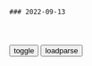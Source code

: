 ```tip
### 2022-09-13
```

<table id="tbc" style="white-space:pre-wrap">
</table>
<button onclick="toggleb()">toggle</button>
<button onclick="loadparse()">loadparse</button>
<br>
<!-- 🌸<br>🍅-　-🍑<hr>🍀 -->
<pre>
<textarea rows="30" cols="100" style="display: none" id="tar">

油腻、悬浮、尴尬！人敏网评张翰新剧：诚意在哪儿
https://view.inews.qq.com/wxn/20220913A08LG500?qq=764345989

<font size="1" style="color:#DCDCDC">2022-09-13</font>

张翰，你家断网多久了
https://mbd.baidu.com/newspage/data/landingsuper?context=%7B%22nid%22%3A%22news_10225819323701622405%22%7D&n_type=-1&p_from=-1

<font size="1" style="color:#DCDCDC">2022-09-14</font>

老板连摊4张饼都失败，第二天直接关门歇业了，说休息几天|煎饼|煎饼果子|肉夹馍|早餐店_网易订阅
https://www.163.com/dy/article/HH5O9IRR055263YY.html

<font size="1" style="color:#DCDCDC">2022-09-13</font>

11年膨胀了575倍，手机APP安装包为什么越来越大？
https://mbd.baidu.com/newspage/data/landingsuper?context=%7B%22nid%22%3A%22news_9667684045638416091%22%7D&n_type=-1&p_from=-1

https://pics2.baidu.com/feed/d62a6059252dd42a63c978b6ca50a9bfc8eab865.jpeg?token=87d0d739ff68e8130a8145809d760a15

<font size="1" style="color:#DCDCDC">2022-09-13</font>

老人去世核酸报告仍更新?官方回应_百度搜索
https://www.baidu.com/s?wd=%E8%80%81%E4%BA%BA%E5%8E%BB%E4%B8%96%E6%A0%B8%E9%85%B8%E6%8A%A5%E5%91%8A%E4%BB%8D%E6%9B%B4%E6%96%B0%EF%BC%9F%E5%AE%98%E6%96%B9%E5%9B%9E%E5%BA%94

弹幕：一切责任在美方！

<font size="1" style="color:#DCDCDC">2022-09-13</font>

一个劲逼我学习，转头却玩起手机？努力的只有学生……吗？
https://mbd.baidu.com/newspage/data/landingsuper?context=%7B%22nid%22%3A%22news_10005431537902486702%22%7D&n_type=-1&p_from=-1

<font size="1" style="color:#DCDCDC">2022-09-13</font>

女孩一边哭一边练琵琶，表情委屈手还不停，网友：弹得全是感情
https://mbd.baidu.com/newspage/data/videolanding?nid=sv_3484154444992187483&sourceFrom=pc_feedlist

<font size="1" style="color:#DCDCDC">2022-09-13</font>

「异世界药局05」我在异世界卖化妆品
https://mbd.baidu.com/newspage/data/videolanding?nid=sv_14769322703452705264&sourceFrom=pc_feedlist

<font size="1" style="color:#DCDCDC">2022-09-13</font>

女子隔离留守二哈把婚房拆了 丈夫安慰：狗子命在就好_长江云 - 湖北网络广播电视台官方网站
http://news.hbtv.com.cn/p/2274810.html

<font size="1" style="color:#DCDCDC">2022-09-13</font>

网传江西贵溪12岁女孩在父母被隔离期间 遭52岁村支sx侵
https://mbd.baidu.com/newspage/data/landingsuper?context=%7B%22nid%22%3A%22news_9782230716127048447%22%7D&n_type=-1&p_from=-1

<font size="1" style="color:#DCDCDC">2022-09-13</font>

74万名网友选出日漫中讨人厌的20位动漫角色，其中有没有你认识的
https://mbd.baidu.com/newspage/data/landingsuper?context=%7B%22nid%22%3A%22news_10018026280538190588%22%7D&n_type=-1&p_from=-1

8：Excalibur，出自《噬魂师》，说中的圣剑是个话唠，烦都烦死的那种，所获得票数为7344。
https://pics6.baidu.com/feed/2934349b033b5bb5e8457491d5962433b700bc9b.png?token=e844da3bd9a212c569051ebd7f8d6e47

1：修·塔克，出自《钢之炼金术师》，为了国家炼金术师的称号，拿自己的妻子和女儿做合成兽，简直可以说是毫无人性可言，所获得票数为31375。
https://pics4.baidu.com/feed/37d3d539b6003af36ff9c7d4dd6f37561138b697.png?token=8f7e25804f9e1573ee58b3048683e75e

<font size="1" style="color:#DCDCDC">2022-09-13</font>

《大明王朝1566》中，赵贞吉为什么不肯借粮给胡宗宪？_百度知道
https://zhidao.baidu.com/question/590955518842579125.html

豁出去，我全告诉你，朝廷有人给我打了招呼，叫我不要借粮给你！
　是小阁老，还是徐阁老他们
那我就告诉你，两边的人都不愿意我借粮给你！
　天地不仁，以万物为刍狗，圣人不仁，以百姓为刍狗。死一万人是一个数字，死十万人、百万人也是个数字。
九个县又如何，皇上心里装的是九州万方。

<font size="1" style="color:#DCDCDC">2022-09-13</font>

联合国：全球5000万人困于“现代奴隶制”，600万女性被迫结婚
https://mbd.baidu.com/newspage/data/landingsuper?context=%7B%22nid%22%3A%22news_9251780200279970396%22%7D&n_type=-1&p_from=-1

<font size="1" style="color:#DCDCDC">2022-09-13</font>

画家方力钧，“丑化”袁隆平，画自己家人却很正常，网友怒了
https://mbd.baidu.com/newspage/data/landingsuper?context=%7B%22nid%22%3A%22news_9579688313239378436%22%7D&n_type=-1&p_from=-1

https://pics0.baidu.com/feed/9d82d158ccbf6c812f1319d8b64b403f33fa405d.jpeg?token=7e3faaefb946108122d42b936cb552cc

<font size="1" style="color:#DCDCDC">2022-09-13</font>

Repurpose Old Ipad IOS 9.3.5 to extended display screen with Windows10.
https://www.youtube.com/watch?v=3UzoTELSPqI

splashtop wired xdisplay agent

<font size="1" style="color:#DCDCDC">2022-09-13</font>

Use your old iPad as a second laptop monitor
https://www.youtube.com/watch?v=V8DXmypmW-w

Duet Display

<font size="1" style="color:#DCDCDC">2022-09-13</font>

https://slack-imgs.com/?url=https://pbs.twimg.com/media/Fcdeqa3XgAYwgRU?format=jpg&name=orig
https://slack-imgs.com/?url=https://pbs.twimg.com/media/Fcdeqa3XgAYwgRU?format=jpg&name=orig.jpg

https://litb-cgis.rightinthebox.com/images/640x853/202205/bps/product/inc/wlxyrm1652439141653.jpg
https://litb-cgis.rightinthebox.com/images/640x853/202205/bps/product/inc/xmwkct1652439143049.jpg
https://i.pinimg.com/474x/16/32/fb/1632fb9c986ce376b7f7e45b4d924f34.jpg
https://i.pinimg.com/474x/dc/42/69/dc42699e732aaf9537b34fd7b87f981a.jpg

What Is an IP Address?
https://www.lifewire.com/what-is-an-ip-address-2625920

https://www.lifewire.com/thmb/Il0Rzn9HhfxkiriEo94GiatpIsE=/900x0/filters:no_upscale():max_bytes(150000):strip_icc():gifv():format(webp)/robotpeoplewithwires-33fca1262603461ab1bd1835c26117af.jpg
https://www.lifewire.com/thmb/8WNVXIiCTGMyvbrakjAAz_-LgLs=/1500x0/filters:no_upscale():max_bytes(150000):strip_icc():format(webp)/hat-is-an-ip-address-2625920-4-eb8b369180c74223874921d68a086dd8.png

<font size="1" style="color:#DCDCDC">2022-09-13</font>

</textarea>
</pre>
<!-- 🍀<br>🍑-　-🍅<hr>🌸 -->

```note
```

<script src="https://code.jquery.com/jquery-1.11.3.min.js" type="text/javascript"></script>

<script src="https://cdnjs.cloudflare.com/ajax/libs/fancybox/3.5.7/jquery.fancybox.min.js"></script>
<link rel="stylesheet" type="text/css" href="https://cdnjs.cloudflare.com/ajax/libs/fancybox/3.5.7/jquery.fancybox.min.css">

<script type="text/javascript">

var __urlRegex = /(\b(https?|ftp|file):\/\/[-A-Z0-9+&@#\/%?=~_|!:,.;]*[-A-Z0-9+&@#\/%=~_|])/ig;
var __imgRegex = /\.(?:jpe?g|gif|png|webp)$/i;

loadparse();

function parseURL($string){

    var exp = __urlRegex;
    return $string.replace(exp,function(match){
            __imgRegex.lastIndex=0;
            if(__imgRegex.test(match)){
                return '<a data-fancybox="gallery" href="' + match.replace("/p=700", "")
                 + '"><img src="' + match.replace("/p=700", "/p=160x200")+'" width="64"></a>';
            }
            else{
                return '<a href="' + match + '" target="_blank">' + match + '</a>';
            }
        }
    );
}

function loadparse() {
  tbc.innerHTML = parseURL(tar.value);
}

function toggleb() {
  var x = document.getElementById("tar");
  if (x.style.display === "none") {
    x.style.display = "";
  } else {
    x.style.display = "none";
  }
}

</script>

